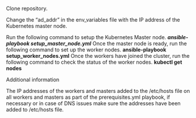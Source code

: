 Clone repository.

Change the “ad_addr” in the env_variables file with the IP address of the Kubernetes master node.

Run the following command to setup the Kubernetes Master node.
   _**ansible-playbook setup_master_node.yml**_
Once the master node is ready, run the following command to set up the worker nodes.
   **ansible-playbook setup_worker_nodes.yml**
Once the workers have joined the cluster, run the following command to check the status of the worker nodes.
   **kubectl get nodes**

Additional information

The IP addresses of the workers and masters added to the /etc/hosts file on all workers and masters as part of the prerequisites.yml playbook, if necessary or in case of DNS issues make sure the addresses have been added to /etc/hosts file.
